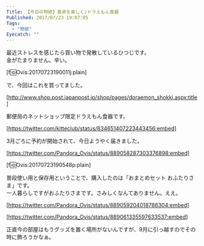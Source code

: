 ```yaml
---
Title: 【今日の物欲】食卓を楽しく♪ドラえもん食器
Published: 2017/07/23 19:07:05
Tags:
  - "物欲"
Eyecatch: ""
---
```

最近ストレスを感じたら買い物で発散しているひつじです。  
金がたまりません。辛い。  


[f:id:Ovis:20170723190011j:plain]


<!-- more -->


で、今回はこれを買ってました。  

[http://www.shop.post.japanpost.jp/shop/pages/doraemon_shokki.aspx:title]

郵便局のネットショップ限定ドラえもん食器です。  

[https://twitter.com/kitteclub/status/834651407223443456:embed]



3月ごろに予約が開始されて、今日ようやく届きました。  

[https://twitter.com/Pandora_Ovis/status/889058287303376898:embed]

[f:id:Ovis:20170723190548p:plain]

普段使い用と保存用ということで、購入したのは「おまとめセット おふたりさま」です。  
一人暮らしですがおふたりさまです。さみしくなんてありません。ええ。  

[https://twitter.com/Pandora_Ovis/status/889059204018786304:embed]

[https://twitter.com/Pandora_Ovis/status/889061335597633537:embed]

正直今の部屋はもうグッズを置く場所がないんですが、9月に引っ越すのでその時に飾ろうかなぁ。  
